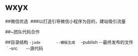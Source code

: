 # wxyx

 ##微信优选
  ###以打造引导微信小程序为目的，建站吸引流量

 ##~团队代码合作 
 
 ##目录结构
  ` -jade       --模板生成  
  ` -publish    --最终发布的文件  
  ` -src        --源代码  

